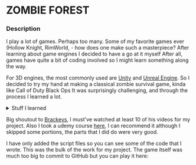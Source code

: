 # ZOMBIE FOREST 

### Description

I play a lot of games. Perhaps too many. Some of my favorite games ever (Hollow Knight, RimWorld, - how does one make such a masterpiece? After learning about game engines I decided to have a go at it myself
After all, games have quite a bit of coding involved so I might learn something along the way.

For 3D engines, the most commonly used are [Unity](https://unity.com/) and [Unreal Engine](https://www.unrealengine.com/en-US/). 
So I decided to try my hand at making a classical zombie survival game, kinda like Call of Duty Black Ops
It was surprisingly challenging, and through the process I learned a lot. 
<details>
  <summary>Stuff I learned</summary>
  * create an FPS controller in Unity
  * use Unity Animation/Animator
  * Unity Terrain/NavMeshAgent
  * Implementing a Day/Night cycle
  * use ProGrids/ProBuilder to make houses
  * the difference between prefabs and instances
  * C# scripting / classes
  * and most importantly... debugging by reading Unity Documentation!
</details>

Big shoutout to [Brackeys](https://www.youtube.com/channel/UCYbK_tjZ2OrIZFBvU6CCMiA), I must've watched at least 10 of his videos for my project. 
Also I took a udemy course [here](https://www.udemy.com/course/unitycourse2/), I can recommend it although I skipped some portions, the parts that I did do were very good.


I have only added the script files so you can see some of the code that I wrote. This was the bulk of the work for my project. The game itself was much too big to commit to GitHub
but you can play it here: []()

